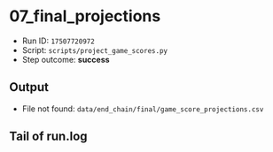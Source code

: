 # 07_final_projections
- Run ID: `17507720972`
- Script: `scripts/project_game_scores.py`
- Step outcome: **success**

## Output
- File not found: `data/end_chain/final/game_score_projections.csv`

## Tail of run.log
```
```
